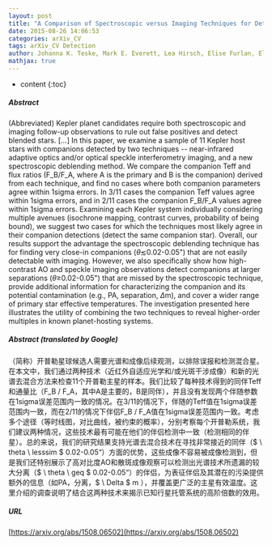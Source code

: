 ```yaml
---
layout: post
title: "A Comparison of Spectroscopic versus Imaging Techniques for Detecting Close Companions to Kepler Objects of Interest"
date: 2015-08-26 14:06:53
categories: arXiv_CV
tags: arXiv_CV Detection
author: Johanna K. Teske, Mark E. Everett, Lea Hirsch, Elise Furlan, Elliott P. Horch, Steve B. Howell, David R. Ciardi, Erica Gonzales, Justin R. Crepp
mathjax: true
---
```


* content
{:toc}

##### Abstract
(Abbreviated) Kepler planet candidates require both spectroscopic and imaging follow-up observations to rule out false positives and detect blended stars. [...] In this paper, we examine a sample of 11 Kepler host stars with companions detected by two techniques -- near-infrared adaptive optics and/or optical speckle interferometry imaging, and a new spectroscopic deblending method. We compare the companion Teff and flux ratios (F_B/F_A, where A is the primary and B is the companion) derived from each technique, and find no cases where both companion parameters agree within 1sigma errors. In 3/11 cases the companion Teff values agree within 1sigma errors, and in 2/11 cases the companion F_B/F_A values agree within 1sigma errors. Examining each Kepler system individually considering multiple avenues (isochrone mapping, contrast curves, probability of being bound), we suggest two cases for which the techniques most likely agree in their companion detections (detect the same companion star). Overall, our results support the advantage the spectroscopic deblending technique has for finding very close-in companions ($\theta \lesssim$0.02-0.05") that are not easily detectable with imaging. However, we also specifically show how high-contrast AO and speckle imaging observations detect companions at larger separations ($\theta \geq$0.02-0.05") that are missed by the spectroscopic technique, provide additional information for characterizing the companion and its potential contamination (e.g., PA, separation, $\Delta$m), and cover a wider range of primary star effective temperatures. The investigation presented here illustrates the utility of combining the two techniques to reveal higher-order multiples in known planet-hosting systems.

##### Abstract (translated by Google)
（简称）开普勒星球候选人需要光谱和成像后续观测，以排除误报和检测混合星。在本文中，我们通过两种技术（近红外自适应光学和/或光斑干涉成像）和新的光谱去混合方法来检查11个开普勒主星的样本。我们比较了每种技术得到的同伴Teff和通量比（F_B / F_A，其中A是主要的，B是同伴），并且没有发现两个伴随参数在1sigma误差范围内一致的情况。在3/11的情况下，伴随的Teff值在1sigma误差范围内一致，而在2/11的情况下伴侣F_B / F_A值在1sigma误差范围内一致。考虑多个途径（等时线图，对比曲线，被约束的概率），分别考察每个开普勒系统，我们建议两种情况，这些技术最有可能在他们的伴侣检测中一致（检测相同的伴星）。总的来说，我们的研究结果支持光谱去混合技术在寻找非常接近的同伴（$ \ theta \ lesssim $ 0.02-0.05“）方面的优势，这些成像不容易被成像检测到，但是我们还特别展示了高对比度AO和散斑成像观察可以检测出光谱技术所遗漏的较大分离（$ \ theta \ geq $ 0.02-0.05“）的伴侣，为表征伴侣及其潜在的污染提供额外的信息（如PA，分离，$ \ Delta $ m ），并覆盖更广泛的主星有效温度。这里介绍的调查说明了结合这两种技术来揭示已知行星托管系统的高阶倍数的效用。

##### URL
[https://arxiv.org/abs/1508.06502](https://arxiv.org/abs/1508.06502)

